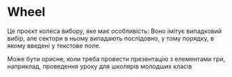# Wheel

Це проєкт колеса вибору, яке має особливість: Воно імітує випадковий вибір, але сектори в ньому випадають послідовно, у тому порядку, в якому введені у текстове поле.

Може бути орисне, коли треба провести презентацію з елементами гри, наприклад, проведення уроку для школярів молодших класів
